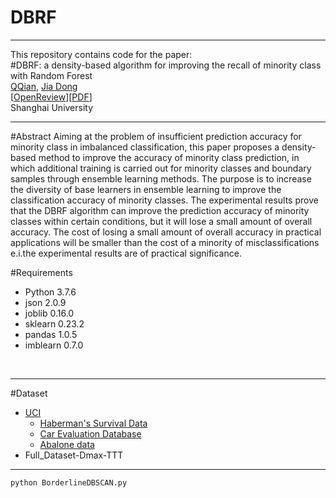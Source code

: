 # DBRF<br>
------
This repository contains code for the paper:<br>
#DBRF: a density-based algorithm for improving the recall of minority class with Random Forest<br>
[QQian](#), [Jia Dong](#)<br>
[[OpenReview](#)][[PDF](#)]<br>
Shanghai University<br>

-----

#Abstract
Aiming at the problem of insufficient prediction accuracy for minority class in imbalanced classification, this paper proposes a density-based method to improve the accuracy of minority class prediction, in which additional training is carried out for minority classes and boundary samples through ensemble learning methods. The purpose is to increase the diversity of base learners in ensemble learning to improve the classification accuracy of minority classes. The experimental results prove that the DBRF algorithm can improve the prediction accuracy of minority classes within certain conditions, but it will lose a small amount of overall accuracy. The cost of losing a small amount of overall accuracy in practical applications will be smaller than the cost of a minority of misclassifications e.i.the experimental results are of practical significance.



#Requirements<br>
* Python 3.7.6
* json 2.0.9
* joblib 0.16.0
* sklearn 0.23.2
* pandas 1.0.5
* imblearn 0.7.0
<br>

----
#Dataset<br>
* [UCI](#)
    * [Haberman's Survival Data](#)
    * [Car Evaluation Database](#)
    * [Abalone data](#)
* Full_Dataset-Dmax-TTT<br>

---


```python
python BorderlineDBSCAN.py

```
